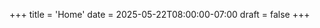 +++
title = 'Home'
date = 2025-05-22T08:00:00-07:00
draft = false
+++
<!-- 
Laborum voluptate pariatur ex culpa magna nostrud est incididunt fugiat
pariatur do dolor ipsum enim. Consequat tempor do dolor eu. Non id id anim anim
excepteur excepteur pariatur nostrud qui irure ullamco.

useful links
- [tailwind and hugo](https://craftgears.com/posts/creating-a-hugo-theme-part-1-with-tailwindcss-v4/)
- [alpine docs](https://alpinejs.dev/directives/data)
- [tailwind alpine docs](https://tailwindcss.com/plus/ui-blocks/documentation) -->